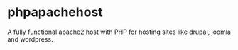 # phpapachehost
A fully functional apache2 host with PHP for hosting sites like drupal, joomla and wordpress.
